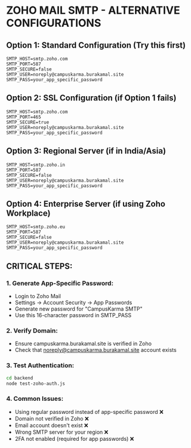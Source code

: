 # ZOHO MAIL SMTP - ALTERNATIVE CONFIGURATIONS

## Option 1: Standard Configuration (Try this first)
```
SMTP_HOST=smtp.zoho.com
SMTP_PORT=587
SMTP_SECURE=false
SMTP_USER=noreply@campuskarma.burakamal.site
SMTP_PASS=your_app_specific_password
```

## Option 2: SSL Configuration (if Option 1 fails)
```
SMTP_HOST=smtp.zoho.com
SMTP_PORT=465
SMTP_SECURE=true
SMTP_USER=noreply@campuskarma.burakamal.site
SMTP_PASS=your_app_specific_password
```

## Option 3: Regional Server (if in India/Asia)
```
SMTP_HOST=smtp.zoho.in
SMTP_PORT=587
SMTP_SECURE=false
SMTP_USER=noreply@campuskarma.burakamal.site
SMTP_PASS=your_app_specific_password
```

## Option 4: Enterprise Server (if using Zoho Workplace)
```
SMTP_HOST=smtp.zoho.eu
SMTP_PORT=587
SMTP_SECURE=false
SMTP_USER=noreply@campuskarma.burakamal.site
SMTP_PASS=your_app_specific_password
```

## CRITICAL STEPS:

### 1. Generate App-Specific Password:
- Login to Zoho Mail
- Settings → Account Security → App Passwords
- Generate new password for "CampusKarma SMTP"
- Use this 16-character password in SMTP_PASS

### 2. Verify Domain:
- Ensure campuskarma.burakamal.site is verified in Zoho
- Check that noreply@campuskarma.burakamal.site account exists

### 3. Test Authentication:
```bash
cd backend
node test-zoho-auth.js
```

### 4. Common Issues:
- Using regular password instead of app-specific password ❌
- Domain not verified in Zoho ❌  
- Email account doesn't exist ❌
- Wrong SMTP server for your region ❌
- 2FA not enabled (required for app passwords) ❌
